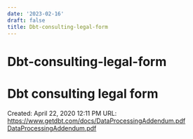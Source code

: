 ```yaml
---
date: '2023-02-16'
draft: false
title: Dbt-consulting-legal-form
---
```


# Dbt-consulting-legal-form

# Dbt consulting legal form
Created: April 22, 2020 12:11 PM
URL: https://www.getdbt.com/docs/DataProcessingAddendum.pdf
[DataProcessingAddendum.pdf](Dbt%20consulting%20legal%20form%200b5676cd5e654b69877af07d84935fbd/DataProcessingAddendum.pdf)
